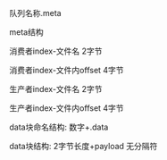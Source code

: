 队列名称.meta

meta结构

消费者index-文件名 2字节

消费者index-文件内offset 4字节

生产者index-文件名 2字节

生产者index-文件内offset 4字节

data块命名结构: 数字+.data

data块结构: 2字节长度+payload 无分隔符


